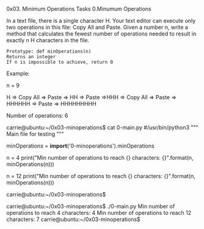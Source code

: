 0x03. Minimum Operations
Tasks
0.Minumum Operations

In a text file, there is a single character H. Your text editor can execute only two operations in this file: Copy All and Paste. Given a number n, write a method that calculates the fewest number of operations needed to result in exactly n H characters in the file.

    Prototype: def minOperations(n)
    Returns an integer
    If n is impossible to achieve, return 0

Example:

n = 9

H => Copy All => Paste => HH => Paste =>HHH => Copy All => Paste => HHHHHH => Paste => HHHHHHHHH

Number of operations: 6

carrie@ubuntu:~/0x03-minoperations$ cat 0-main.py
#/usr/bin/python3
"""
Main file for testing
"""

minOperations = __import__('0-minoperations').minOperations

n = 4
print("Min number of operations to reach {} characters: {}".format(n, minOperations(n)))

n = 12
print("Min number of operations to reach {} characters: {}".format(n, minOperations(n)))

carrie@ubuntu:~/0x03-minoperations$

carrie@ubuntu:~/0x03-minoperations$ ./0-main.py
Min number of operations to reach 4 characters: 4
Min number of operations to reach 12 characters: 7
carrie@ubuntu:~/0x03-minoperations$
